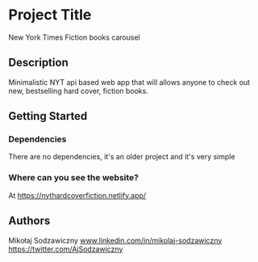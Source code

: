 # Project Title

New York Times Fiction books carousel

## Description

Minimalistic NYT api based web app that will allows anyone to check out new, bestselling hard cover, fiction books.

## Getting Started

### Dependencies

There are no dependencies, it's an older project and it's very simple

### Where can you see the website? 

At https://nythardcoverfiction.netlify.app/ 

## Authors

Mikołaj Sodzawiczny 
www.linkedin.com/in/mikolaj-sodzawiczny
https://twitter.com/AjSodzawiczny
